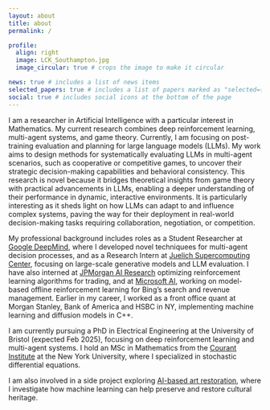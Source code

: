 ```yaml
---
layout: about
title: about
permalink: /

profile:
  align: right
  image: LCK_Southampton.jpg
  image_circular: true # crops the image to make it circular

news: true # includes a list of news items
selected_papers: true # includes a list of papers marked as "selected={true}"
social: true # includes social icons at the bottom of the page
---
```


I am a researcher in Artificial Intelligence with a particular interest in Mathematics. My current research combines deep reinforcement learning, multi-agent systems, and game theory. Currently, I am focusing on post-training evaluation and planning for large language models (LLMs). My work aims to design methods for systematically evaluating LLMs in multi-agent scenarios, such as cooperative or competitive games, to uncover their strategic decision-making capabilities and behavioral consistency. This research is novel because it bridges theoretical insights from game theory with practical advancements in LLMs, enabling a deeper understanding of their performance in dynamic, interactive environments. It is particularly interesting as it sheds light on how LLMs can adapt to and influence complex systems, paving the way for their deployment in real-world decision-making tasks requiring collaboration, negotiation, or competition.

My professional background includes roles as a Student Researcher at [Google DeepMind](https://deepmind.google/), where I developed novel techniquees for multi-agent decision processes, and as a Research Intern at [Juelich Supercomputing Center](https://www.fz-juelich.de/en/ias/jsc), focusing on large-scale generative models and LLM evaluation. I have also interned at [JPMorgan AI Research](https://www.jpmorgan.com/technology/artificial-intelligence) optimizing reinforcement learning algorithms for trading, and at [Microsoft AI](https://www.microsoft.com/en-us/research/group/bing-speech-and-language-sciences/), working on model-based offline reinforcement learning for Bing’s search and revenue management. Earlier in my career, I worked as a front office quant at Morgan Stanley, Bank of America and HSBC in NY, implementing machine learning and diffusion models in C++.

I am currently pursuing a PhD in Electrical Engineering at the University of Bristol (expected Feb 2025), focusing on deep reinforcement learning and multi-agent systems. I hold an MSc in Mathematics from the [Courant Institute](https://cims.nyu.edu/dynamic/) at the New York University, where I specialized in stochastic differential equations.

I am also involved in a side project exploring [AI-based art restoration](https://artrestoreai.github.io/), where I investigate how machine learning can help preserve and restore cultural heritage.

<!--  You can put a picture in, too. The code is already in, just name your picture `prof_pic.jpg` and put it in the `img/` folder.

 Put your address / P.O. box / other info right below your picture. You can also disable any these elements by editing `profile` property of the YAML header of your `_pages/about.md`. Edit `_bibliography/papers.bib` and Jekyll will render your [publications page](/al-folio/publications/) automatically.

Link to your social media connections, too.
This theme is set up to use [Font Awesome icons](http://fortawesome.github.io/Font-Awesome/) and [Academicons](https://jpswalsh.github.io/academicons/), # like the ones below. Add your Facebook, Twitter, LinkedIn, Google Scholar, or just disable all of them. --->
